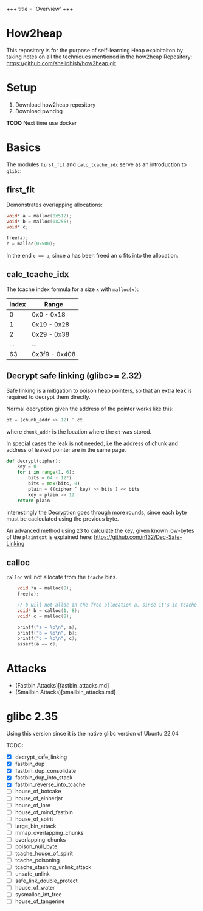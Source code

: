 +++
title = 'Overview'
+++
# How2heap

This repository is for the purpose of self-learning Heap exploitaiton by taking notes on all the techniques mentioned in the how2heap Repository: https://github.com/shellphish/how2heap.git

# Setup
1. Download how2heap repository
2. Download pwndbg

**TODO** Next time use docker

# Basics

The modules `first_fit` and `calc_tcache_idx` serve as an introduction to `glibc`:

## first_fit
Demonstrates overlapping allocations:
```c
void* a = malloc(0x512);
void* b = malloc(0x256);
void* c;

free(a);
c = malloc(0x500);
```
In the end `c == a`, since a has been freed an c fits into the allocation.

## calc_tcache_idx
The tcache index formula for a size `x` with `malloc(x)`:

| Index | Range |
| ----- | ----- |
| 0     | 0x0 - 0x18 |
| 1     | 0x19 - 0x28 |
| 2     | 0x29 - 0x38 |
| ...   | ... |
| 63    | 0x3f9 - 0x408 |


## Decrypt safe linking (glibc>= 2.32)
Safe linking is a mitigation to poison heap pointers, so that an extra leak is required to decrypt them directly.

Normal decryption given the address of the pointer works like this:
```py
pt = (chunk_addr >> 12) ^ ct
```
where `chunk_addr` is the location where the `ct` was stored.

In special cases the leak is not needed, i.e the address of chunk and address of leaked pointer are in the same page.
```py
def decrypt(cipher):
    key = 0
    for i in range(1, 6):
        bits = 64 - 12*i
        bits = max(bits, 0)
        plain = ((cipher ^ key) >> bits ) << bits
        key = plain >> 12
    return plain
```
interestingly the Decryption goes through more rounds, since each byte must be caclculated using the previous byte.

An advanced method using z3 to calculate the key, given known low-bytes of the `plaintext` is explained here: https://github.com/n132/Dec-Safe-Linking

## calloc
`calloc` will not allocate from the `tcache` bins.
```c
	void *a = malloc(8);
	free(a);

    // b will not alloc in the free allocation a, since it's in tcache
	void* b = calloc(1, 8);
	void* c = malloc(8);

	printf("a = %p\n", a);
	printf("b = %p\n", b);
	printf("c = %p\n", c);
    assert(a == c);

```


# Attacks
* (Fastbin Attacks)[fastbin_attacks.md]
* (Smallbin Attacks)[smallbin_attacks.md]

# glibc 2.35
Using this version since it is the native glibc version of Ubuntu 22.04

TODO: 
- [x] decrypt_safe_linking
- [x] fastbin_dup
- [x] fastbin_dup_consolidate
- [x] fastbin_dup_into_stack
- [x] fastbin_reverse_into_tcache
- [ ] house_of_botcake
- [ ] house_of_einherjar
- [ ] house_of_lore
- [ ] house_of_mind_fastbin
- [ ] house_of_spirit
- [ ] large_bin_attack
- [ ] mmap_overlapping_chunks
- [ ] overlapping_chunks
- [ ] poison_null_byte
- [ ] tcache_house_of_spirit
- [ ] tcache_poisoning
- [ ] tcache_stashing_unlink_attack
- [ ] unsafe_unlink
- [ ] safe_link_double_protect
- [ ] house_of_water
- [ ] sysmalloc_int_free
- [ ] house_of_tangerine
